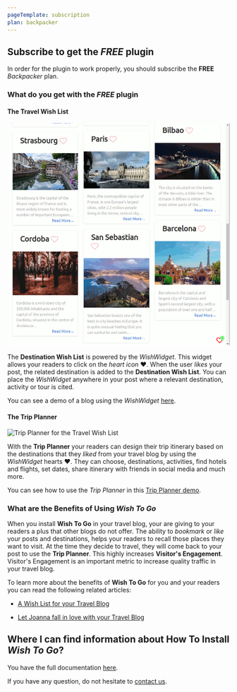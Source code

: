 ```yaml
---
pageTemplate: subscription
plan: backpacker
---
```


## Subscribe to get the _FREE_ plugin

In order for the plugin to work properly, you should subscribe the **FREE** _Backpacker_ plan.

### What do you get with the _FREE_ plugin

#### The Travel Wish List

![Travel Wish List](../../../images/click-on-the-hearts-animation.gif)

The **Destination Wish List** is powered by the _WishWidget_. This widget allows your readers to click on the _heart icon_ ❤️. When the user _likes_ your post, the related destination is added to the **Destination Wish List**. You can place the _WishWidget_ anywhere in your post where a relevant destination, activity or tour is cited.

You can see a demo of a blog using the _WishWidget_ [here](/blog/).

#### The Trip Planner

![Trip Planner for the Travel Wish List](../../../images/plan-a-trip-animation.gif)

With the **Trip Planner** your readers can design their trip itinerary based on the destinations that they _liked_ from your travel blog by using the _WishWidget_ hearts ❤️. They can choose, destinations, activities, find hotels and flights, set dates, share itinerary with friends in social media and much more.

You can see how to use the _Trip Planner_ in this [Trip Planner demo](/trip-planner/).

### What are the Benefits of Using _Wish To Go_

When you install **Wish To Go** in your travel blog, your are giving to your readers a plus that other blogs do not offer. The ability to _bookmark_ or _like_ your posts and destinations, helps your readers to recall those places they want to visit. At the time they decide to travel, they will come back to your post to use the **Trip Planner**. This highly increases **Visitor's Engagement**. Visitor's Engagement is an important metric to increase quality traffic in your travel blog. 

To learn more about the benefits of **Wish To Go** for you and your readers you can read the following related articles:

- [A Wish List for your Travel Blog](/destination-wish-list-for-your-travel-blog/)

- [Let Joanna fall in love with your Travel Blog](/joanna/)

## Where I can find information about How To Install _Wish To Go_?

You have the full documentation [here](/how-to-use/).

If you have any question, do not hesitate to [contact us](/contact/).
